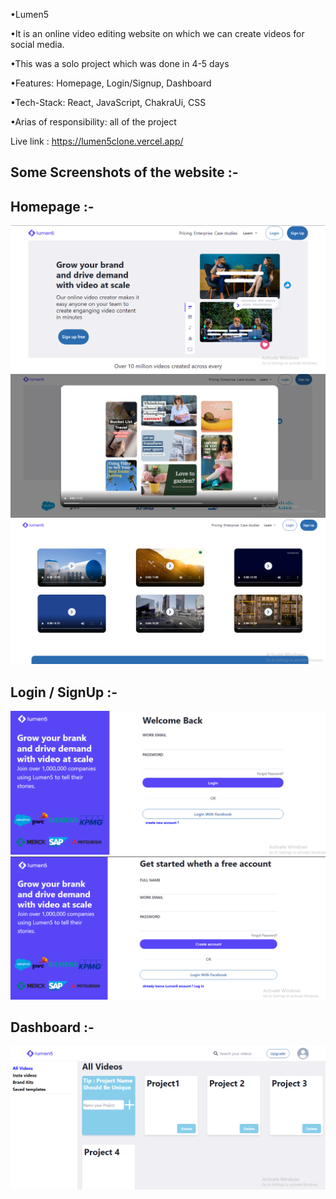 •Lumen5

•It is an online video editing website on which we can create videos for social media. 

•This was a solo project which was done in 4-5 days 

•Features: Homepage, Login/Signup, Dashboard

•Tech-Stack: React, JavaScript, ChakraUi, CSS 

•Arias of responsibility: all of the project 

Live link : https://lumen5clone.vercel.app/



<h2>Some Screenshots of the website :-</h2>



<h2>Homepage :- </h2>


<img  src="./screen_shots/Homepage.PNG"/>




<img  src="./screen_shots/popUp.PNG"/>




<img  src="./screen_shots/Videos.PNG"/>


<h2>Login / SignUp :- </h2>


<img  src="./screen_shots/Login.PNG"/>



<img  src="./screen_shots/SignUp.PNG"/>



<h2>Dashboard :- </h2>


<img  src="./screen_shots/Dashboard.PNG"/>

